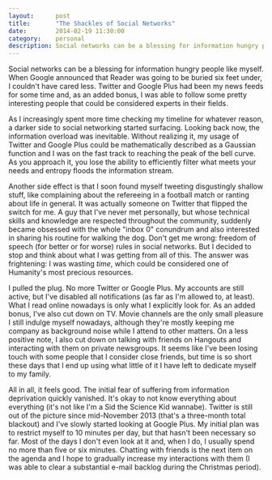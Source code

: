 ```yaml
---
layout:      post
title:       "The Shackles of Social Networks"
date:        2014-02-19 11:30:00
category:    personal
description: Social networks can be a blessing for information hungry people like myself.
---
```

Social networks can be a blessing for information hungry people like myself. When Google announced that Reader was going to be buried six feet under, I couldn't have cared less. Twitter and Google Plus had been my news feeds for some time and, as an added bonus, I was able to follow some pretty interesting people that could be considered experts in their fields.

As I increasingly spent more time checking my timeline for whatever reason, a darker side to social networking started surfacing. Looking back now, the information overload was inevitable. Without realizing it, my usage of Twitter and Google Plus could be mathematically described as a Gaussian function and I was on the fast track to reaching the peak of the bell curve. As you approach it, you lose the ability to efficiently filter what meets your needs and entropy floods the information stream.

Another side effect is that I soon found myself tweeting disgustingly shallow stuff, like complaining about the refereeing in a football match or ranting about life in general. It was actually someone on Twitter that flipped the switch for me. A guy that I've never met personally, but whose technical skills and knowledge are respected throughout the community, suddenly became obsessed with the whole "inbox 0" conundrum and also interested in sharing his routine for walking the dog. Don't get me wrong: freedom of speech (for better or for worse) rules in social networks. But I decided to stop and think about what I was getting from all of this. The answer was frightening: I was wasting *time*, which could be considered one of Humanity's most precious resources.

I pulled the plug. No more Twitter or Google Plus. My accounts are still active, but I've disabled all notifications (as far as I'm allowed to, at least). What I read online nowadays is only what I explicitly look for. As an added bonus, I've also cut down on TV. Movie channels are the only small pleasure I still indulge myself nowadays, although they're mostly keeping me company as background noise while I attend to other matters. On a less positive note, I also cut down on talking with friends on Hangouts and interacting with them on private newsgroups. It seems like I've been losing touch with some people that I consider close friends, but time is so short these days that I end up using what little of it I have left to dedicate myself to my family.

All in all, it feels good. The initial fear of suffering from information deprivation quickly vanished. It's okay to not know everything about everything (it's not like I'm a Sid the Science Kid wannabe). Twitter is still out of the picture since mid-November 2013 (that's a three-month total blackout) and I've slowly started looking at Google Plus. My initial plan was to restrict myself to 10 minutes per day, but that hasn't been necessary so far. Most of the days I don't even look at it and, when I do, I usually spend no more than five or six minutes. Chatting with friends is the next item on the agenda and I hope to gradually increase my interactions with them (I was able to clear a substantial e-mail backlog during the Christmas period).

